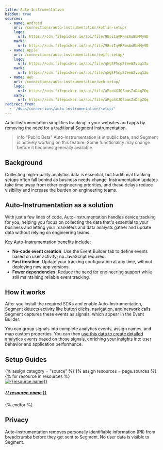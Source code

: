 ```yaml
---
title: Auto-Instrumentation
hidden: true
sources: 
  - name: Android
    url: /connections/auto-instrumentation/kotlin-setup/
    logo:
      url: https://cdn.filepicker.io/api/file/9BoiIqVRFmsAuBbMMy9D
    mark:
      url: https://cdn.filepicker.io/api/file/9BoiIqVRFmsAuBbMMy9D
  - name: Apple 
    url: /connections/auto-instrumentation/swift-setup/
    logo:
      url: https://cdn.filepicker.io/api/file/qWgSP5cpS7eeW2voq13u
    mark:
      url: https://cdn.filepicker.io/api/file/qWgSP5cpS7eeW2voq13u
  - name: Web
    url: /connections/auto-instrumentation/web-setup/
    logo:
      url: https://cdn.filepicker.io/api/file/aRgo4XJQZausZxD4gZQq
    mark:
      url: https://cdn.filepicker.io/api/file/aRgo4XJQZausZxD4gZQq
redirect_from:
  - '/docs/connections/auto-instrumentation/setup/'
---
```


Auto-Instrumentation simplifies tracking in your websites and apps by removing the need for a traditional Segment instrumentation.

> info "Public Beta"
> Auto-Instrumentation is in public beta, and Segment is actively working on this feature. Some functionality may change before it becomes generally available.

## Background

Collecting high-quality analytics data is essential, but traditional tracking setups often fall behind as business needs change. Instrumentation updates take time away from other engineering priorities, and these delays reduce visibility and increase the burden on engineering teams.

## Auto-Instrumentation as a solution

With just a few lines of code, Auto-Instrumentation handles device tracking for you, helping you focus on collecting the data that's essential to your business and letting your marketers and data analysts gather and update data without relying on engineering teams.

Key Auto-Instrumentation benefits include:

- **No-code event creation**: Use the Event Builder tab to define events based on user activity; no JavaScript required.
- **Fast iteration**: Update your tracking configuration at any time, without deploying new app versions.
- **Fewer dependencies**: Reduce the need for engineering support while still maintaining reliable event tracking.

## How it works

After you install the required SDKs and enable Auto-Instrumentation, Segment detects activity like button clicks, navigation, and network calls. Segment captures these events as signals, which appear in the Event Builder.

You can group signals into complete analytics events, assign names, and map custom properties. You can then [use this data to create detailed analytics events](/docs/connections/auto-instrumentation/configuration/) based on those signals, enriching your insights into user behavior and application performance.

## Setup Guides

<div class="auto-instrumentation-catalog">
<div class="auto-insturmentation__section markdown" id="{{ category | slugify }}">
 <div class="flex flex--wrap waffle waffle--xlarge">
        {% assign category = "source" %}
        {% assign resources = page.sources %}
        {% for resource in resources %}
          <div class="flex__column flex__column--6">
            <a class="thumbnail-integration flex flex--middle" href="{{ site.baseurl }}/{{ resource.url }}">
              <div class="thumbnail-integration__content">
                <div class="flex flex--wrap flex--middle waffle waffle--xlarge@medium">
                  <div class="flex__column flex__column--12 flex__column--2@medium thumbnail-integration__logo-wrapper">
                      <img class="thumbnail-integration__logo image" alt="{{resource.name}}" src="{{resource.mark.url}}" />
                  </div>
                  <h5 class="flex__column flex__column--12 flex__column--10@medium">{{ resource.name }}</h5>
                </div>
              </div>
            </a>
          </div>
        {% endfor %}
      </div>
    </div>
  </div>

## Privacy

Auto-Instrumentation removes personally identifiable information (PII) from breadcrumbs before they get sent to Segment. No user data is visible to Segment.
